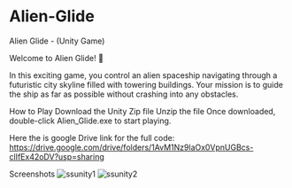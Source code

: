 # Alien-Glide
Alien Glide - (Unity Game)

Welcome to Alien Glide! 🚀

In this exciting game, you control an alien spaceship navigating through a futuristic city skyline filled with towering buildings. Your mission is to guide the ship as far as possible without crashing into any obstacles.

How to Play
Download the Unity Zip file 
Unzip the file
Once downloaded, double-click Alien_Glide.exe to start playing.

Here the is google Drive link for the full code:
https://drive.google.com/drive/folders/1AvM1Nz9laOx0VpnUGBcs-clIfEx42oDV?usp=sharing

Screenshots
![ssunity1](https://github.com/user-attachments/assets/8cb3bbd1-98fc-4ee9-9c11-91bd759a5bea)
![ssunity2](https://github.com/user-attachments/assets/8cb377bc-db4b-4f40-84c7-2ba42635d892)
